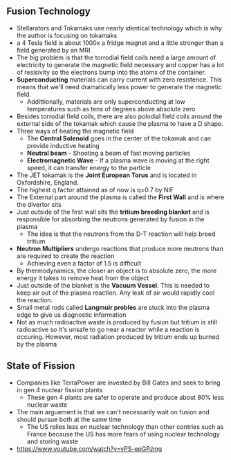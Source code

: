 ## Fusion Technology

* Stellarators and Tokamaks use nearly identical technology which is why the author is focusing on tokamaks
* a 4 Tesla field is about 1000x a fridge magnet and a little stronger than a field generated by an MRI
* The big problem is that the torrodial field coils need a large amount of electricity to generate the magnetic field necessary and copper has a lot of resisivity so the electrons bump into the atoms of the container.
* **Superconducting** materials can carry current with zero resistence. This means that we'll need dramatically less power to generate the magnetic field.
  * Addittionally, materials are only superconducting at low temperatures such as tens of degrees above absolute zero
* Besides torrodial field coils, there are also polodial field coils around the external side of the tokamak which cause the plasma to have a D shape.
* Three ways of heating the magnetic field
  * The **Central Solenoid** goes in the center of the tokamak and can provide inductive heating
  * **Neutral beam** - Shooting a beam of fast moving particles
  * **Electromagnetic Wave** - If a plasma wave is moving at the right speed, it can transfer energy to the particle
* The JET tokamak is the **Joint European Torus** and is located in Oxfordshire, England.
* The highest q factor attained as of now is q=0.7 by NIF
* The External part around the plasma is called the **First Wall** and is where the divertor sits
* Just outside of the first wall sits the **tritium breeding blanket** and is responsible for absorbing the neutrons generated by fusion in the plasma
  * The idea is that the neutrons from the D-T reaction will help breed tritium
* **Neutron Multipliers** undergo reactions that produce more neutrons than are required to create the reaction
  * Achieving even a factor of 1.5 is difficult
* By thermodynamics, the closer an object is to absolute zero, the more energy it takes to remove heat from the object
* Just outside of the blanket is the **Vacuum Vessel**. This is needed to keep air out of the plasma reaction. Any leak of air would rapidly cool the reaction.
* Small metal rods called **Langmuir probles** are stuck into the plasma edge to give us diagnostic information
* Not as much radioactive waste is produced by fusion but tritium is still radioactive so it's unsafe to go near a reactor while a reaction is occuring. However, most radiation produced by tritium ends up burned by the plasma

## State of Fission

* Companies like TerraPower are invested by Bill Gates and seek to bring in gen 4 nuclear fission plants
  * These gen 4 plants are safer to operate and produce about 80% less nuclear waste  
* The main arguement is that we can't necessarily wait on fusion and should pursue both at the same time
  * The US relies less on nuclear technology than other contries such as France because the US has more fears of using nuclear technology and storing waste
* https://www.youtube.com/watch?v=vPS-epGPJmg
